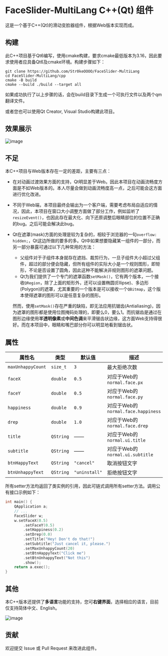 # FaceSlider-MultiLang C++(Qt) 组件

这是一个基于C++(Qt)的滑动变脸器组件，根据Web版本实现而成。

## 构建

此C++项目基于Qt6编写，使用cmake构建，要求cmake最低版本为3.16，因此要求使用者应具备Qt6及cmake环境。构建步骤如下：

```
git clone https://github.com/Str0keOOOO/FaceSlider-MultiLang
cd FaceSlider-MultiLang/cpp
cmake -B build
cmake --build ./build --target all
```

如果成功执行了以上步骤的话，会在build目录下生成一个可执行文件以及两个qm翻译文件。

或者您也可以使用Qt Creator, Visual Studio构建此项目。

## 效果展示

![image](https://github.com/user-attachments/assets/d76a4020-cc39-4eba-9549-4e553c807bb9)

## 不足

本C++项目与Web版本存在一定的差距，主要有三点：

- 在对动画过渡效果方面的支持，Qt明显差于Web。因此本项目在动画流畅度方面是不如Web版本的。本人尽量会做到动画流畅度高一点，之后可能会这方面进行优化改进。

- 不同于Web端，本项目最终会输出为一个客户端，需要考虑布局自适应的情况，因此，本项目在窗口大小调整方面做了部分工作，例如监听了`resizeEvent()`，也因此存在最大化、向下还原调整后眼睛部位的位置不正确的bug。之后可能会解决此bug。

- Qt在遮罩(mask)方面的处理是较为复杂的，相较于浏览器的一句`overflow: hidden;`，Qt这边所做的要多的多。Qt中如果想要隐藏某一组件的一部分，而另一部分暴露可通过以下几种常用的方法：

  - 父组件对于子组件本身就存在遮挡、裁剪行为，一旦子组件大小超过父组件，超过的部分便会隐藏，但所有组件的实际大小是一个规则图形，即矩形，不论是否设置了圆角，因此这种不能解决非规则图形的遮罩问题。
  - Qt为我们提供了一个专门的遮罩函数`setMask()`，它有两个版本，一个接收`QRegion`，除了上面的矩形外，还可以设置椭圆(Ellipse)、多边形(Polygon)的遮罩，尤其重要的一个版本是可以接收一个`QBitmap`，这个版本使得遮罩的图形可以是任意复杂的图形。

  然而，使用`setMask()`存在严重的缺陷，即无法应用抗锯齿(Antialiasing)，因为遮罩的图形都是使用位图掩码处理的，即要么0，要么1。而抗锯齿是通过在图形边缘使用**半透明像素**或**中间色调**来平滑锯齿状边缘，这方面Web支持得很好。而在本项目中，眼睛和嘴巴部分你可以明显地看到锯齿状。

## 属性

| 属性名            | 类型      | 默认值        | 描述                               |
| ----------------- | --------- | ------------- | ---------------------------------- |
| `maxUnhappyCount` | `size_t`  | `3`           | 最大拒绝次数                       |
| `faceX`           | `double`  | `0.5`         | 对应于Web的`normal.face.px`        |
| `faceY`           | `double`  | `0.5`         | 对应于Web的`normal.face.py`        |
| `happiness`       | `double`  | `0.9`         | 对应于Web的`normal.face.happiness` |
| `drep`            | `double`  | `1.0`         | 对应于Web的`normal.face.drep`      |
| `title`           | `QString` | ——            | 对应于Web的`normal.ui.title`       |
| `subtitle`        | `QString` | ——            | 对应于Web的`normal.ui.subtitle`    |
| `btnHappyText`    | `QString` | `"cancel"`    | 取消按钮文字                       |
| `btnUnhappyText`  | `QString` | `"uninstall"` | 拒绝按钮文字                       |

所有setter方法均返回了类实例的引用，因此可链式调用所有setter方法。调用公有接口示例如下：

```C++
int main() {
    QApplication a;
    // ...
	FaceSlider w;
	w.setFaceX(0.5)
    	.setFaceY(0.5)
    	.setHappiness(0.2)
    	.setDrep(0.0)
    	.setTitle("Hey! Don't do that!")
    	.setSubtitle("Just cancel it, please.")
    	.setMaxUnhappyCount(20)
        .setBtnHappyText("Click me")
        .setBtnUnhappyText("Not this")
		.show();
    return a.exec();
}
```

## 其他

本C++版本还提供了**多语言**功能的支持，您可**右键界面**，选择相应的语言，目前仅支持简体中文、English。

![image](https://github.com/user-attachments/assets/cbe65c33-7e6d-447d-92a6-e778033f1712)

## 贡献

欢迎提交 Issue 或 Pull Request 来改进此组件。

